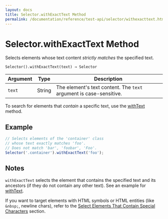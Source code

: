 ```yaml
---
layout: docs
title: Selector.withExactText Method
permalink: /documentation/reference/test-api/selector/withexacttext.html
---
```

# Selector.withExactText Method

Selects elements whose text content *strictly matches* the specified text.

```text
Selector().withExactText(text) → Selector
```

Argument | Type   | Description
-------- | ------ | --------------
`text`  | String | The element's text content. The `text` argument is case-sensitive.

To search for elements that *contain* a specific text, use the [withText](withtext.md) method.

## Example

```js
// Selects elements of the 'container' class
// whose text exactly matches 'foo'.
// Does not match 'bar', 'foobar', 'Foo'.
Selector('.container').withExactText('foo');
```

## Notes

`withExactText` selects the element that contains the specified text and its ancestors (if they do not contain any other text). See an example for [withText](withtext.md#notes).

If you want to target elements with HTML symbols or HTML entities (like `&nbsp;`, newline chars), refer to the [Select Elements That Contain Special Characters](../../../guides/basic-guides/select-page-elements.md#select-elements-that-contain-special-characters) section.

